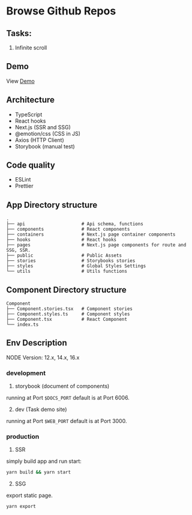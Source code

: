 # Browse Github Repos

## Tasks:

1. Infinite scroll

## Demo

View [Demo](https://tokileecy.github.io/browse-github-repos/)

## Architecture

- TypeScript
- React hooks
- Next.js (SSR and SSG)
- @emotion/css (CSS in JS)
- Axios (HTTP Client)
- Storybook (manual test)

## Code quality

- ESLint
- Prettier

## App Directory structure

```
.
├── api                     # Api schema, functions
├── components              # React components
├── containers              # Next.js page container components
├── hooks                   # React hooks
├── pages                   # Next.js page components for route and SSG, SSR.
├── public                  # Public Assets
├── stories                 # Storybooks stories
├── styles                  # Global Styles Settings
└── utils                   # Utils functions
```

## Component Directory structure

```
Component
├── Component.stories.tsx   # Component stories
├── Component.styles.ts     # Component styles
├── Component.tsx           # React Component
└── index.ts
```
## Env Description

NODE Version: 12.x, 14.x, 16.x

### development

1. storybook (document of components)

running at Port `$DOCS_PORT` default is at Port 6006.

2. dev (Task demo site)

running at Port `$WEB_PORT` default is at Port 3000.

### production

1. SSR

simply build app and run start:

```sh
yarn build && yarn start
```

2. SSG

export static page.

```
yarn export
```
